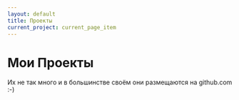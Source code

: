 ```yaml
---
layout: default
title: Проекты
current_project: current_page_item
---
```

<div id="content" class="pad">
  <h1 class="pagetitle">Мои Проекты</h1>
  <div class="entry page clear">
    <p>Их не так много и в большинстве своём они размещаются на github.com :-)</p>
<p>
<script language="JavaScript">
TargetDate = "04/18/2011 5:45 PM";
BackColor = "palegreen";
ForeColor = "navy";
CountActive = true;
CountStepper = -1;
LeadingZero = true;
DisplayFormat = "%%D%% Дней, %%H%% Часов, %%M%% Минут, %%S%% и секунд. Осталось до моего 27-го дня рождения.";
FinishMessage = "Мне 27 лет :-)))!";
</script>
<script language="JavaScript" src="http://scripts.hashemian.com/js/countdown.js"></script></p>
</div>
</div>